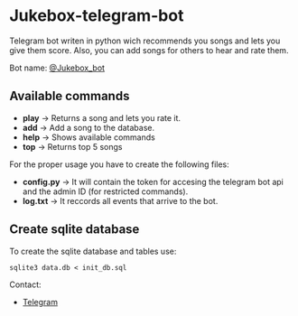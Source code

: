 # Jukebox-telegram-bot

Telegram bot writen in python wich recommends you songs and lets you give them score. Also, you can add songs for others to hear and rate them.

Bot name: [@Jukebox_bot](https://telegram.me/jukebox_bot)

## Available commands

- **play** -> Returns a song and lets you rate it.
- **add** -> Add a song to the database.
- **help** -> Shows available commands
- **top** -> Returns top 5 songs

For the proper usage you have to create the following files:
- **config.py** -> It will contain the token for accesing the telegram bot api and the admin ID (for restricted commands).
- **log.txt** -> It reccords all events that arrive to the bot.

## Create sqlite database

To create the sqlite database and tables use:
```
sqlite3 data.db < init_db.sql
```

Contact:

- [Telegram](http://telegram.me/lIlllIIIlIlIIl)

